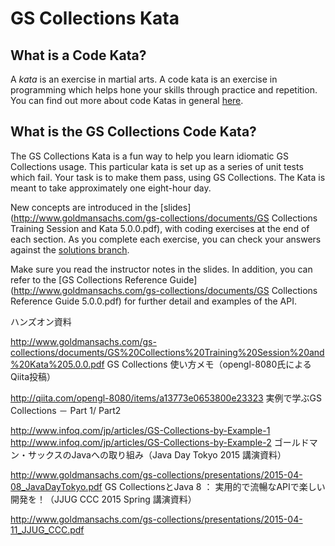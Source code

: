 # GS Collections Kata

## What is a Code Kata?
A _kata_ is an exercise in martial arts. A code kata is an exercise in programming which helps hone your skills through practice and repetition. You can find out more about code Katas in general [here](http://codekata.pragprog.com).

## What is the GS Collections Code Kata?
The GS Collections Kata is a fun way to help you learn idiomatic GS Collections usage. This particular kata is set up as a series of unit tests which fail. Your task is to make them pass, using GS Collections. The Kata is meant to take approximately one eight-hour day.

New concepts are introduced in the [slides](http://www.goldmansachs.com/gs-collections/documents/GS Collections Training Session and Kata 5.0.0.pdf), with coding exercises at the end of each section. As you complete each exercise, you can check your answers against the [solutions branch](https://github.com/goldmansachs/gs-collections-kata/tree/solutions).

Make sure you read the instructor notes in the slides. In addition, you can refer to the [GS Collections Reference Guide](http://www.goldmansachs.com/gs-collections/documents/GS Collections Reference Guide 5.0.0.pdf) for further detail and examples of the API.


ハンズオン資料

http://www.goldmansachs.com/gs-collections/documents/GS%20Collections%20Training%20Session%20and%20Kata%205.0.0.pdf
GS Collections 使い方メモ（opengl-8080氏によるQiita投稿）

http://qiita.com/opengl-8080/items/a13773e0653800e23323
実例で学ぶGS Collections － Part 1/ Part2

http://www.infoq.com/jp/articles/GS-Collections-by-Example-1
http://www.infoq.com/jp/articles/GS-Collections-by-Example-2
ゴールドマン・サックスのJavaへの取り組み（Java Day Tokyo 2015 講演資料）

http://www.goldmansachs.com/gs-collections/presentations/2015-04-08_JavaDayTokyo.pdf
GS CollectionsとJava 8 ： 実用的で流暢なAPIで楽しい開発を！（JJUG CCC 2015 Spring 講演資料）

http://www.goldmansachs.com/gs-collections/presentations/2015-04-11_JJUG_CCC.pdf
